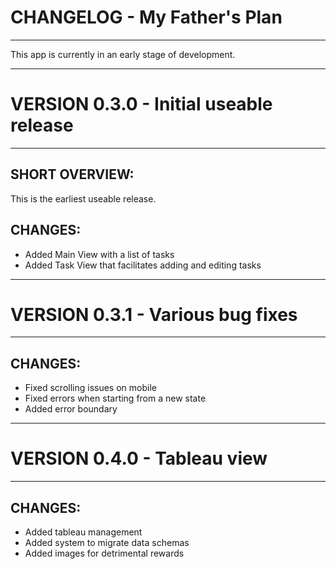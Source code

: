 # **CHANGELOG - My Father's Plan**
----------------------------------
This app is currently in an early stage of development.

----------------------------------
# **VERSION 0.3.0** - Initial useable release
----------------------------------

## SHORT OVERVIEW:

This is the earliest useable release.

## CHANGES:

- Added Main View with a list of tasks
- Added Task View that facilitates adding and editing tasks

----------------------------------
# **VERSION 0.3.1** - Various bug fixes
----------------------------------

## CHANGES:

- Fixed scrolling issues on mobile
- Fixed errors when starting from a new state
- Added error boundary

----------------------------------
# **VERSION 0.4.0** - Tableau view
----------------------------------

## CHANGES:

- Added tableau management
- Added system to migrate data schemas
- Added images for detrimental rewards